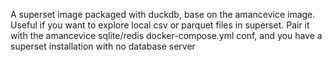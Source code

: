 A superset image packaged with duckdb, base on the amancevice image.  
Useful if you want to explore local csv or parquet files in superset. 
Pair it with the amancevice sqlite/redis docker-compose.yml conf, and you have a superset installation with no database server

